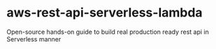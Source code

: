 # aws-rest-api-serverless-lambda
Open-source hands-on guide to build real production ready rest api in Serverless manner
